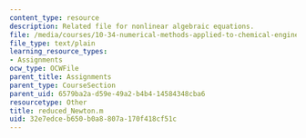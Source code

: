 ```yaml
---
content_type: resource
description: Related file for nonlinear algebraic equations.
file: /media/courses/10-34-numerical-methods-applied-to-chemical-engineering-fall-2005/32e7edceb650b0a8807a170f418cf51c_reduced_Newton.m
file_type: text/plain
learning_resource_types:
- Assignments
ocw_type: OCWFile
parent_title: Assignments
parent_type: CourseSection
parent_uid: 6579ba2a-d59e-49a2-b4b4-14584348cba6
resourcetype: Other
title: reduced_Newton.m
uid: 32e7edce-b650-b0a8-807a-170f418cf51c
---
```

